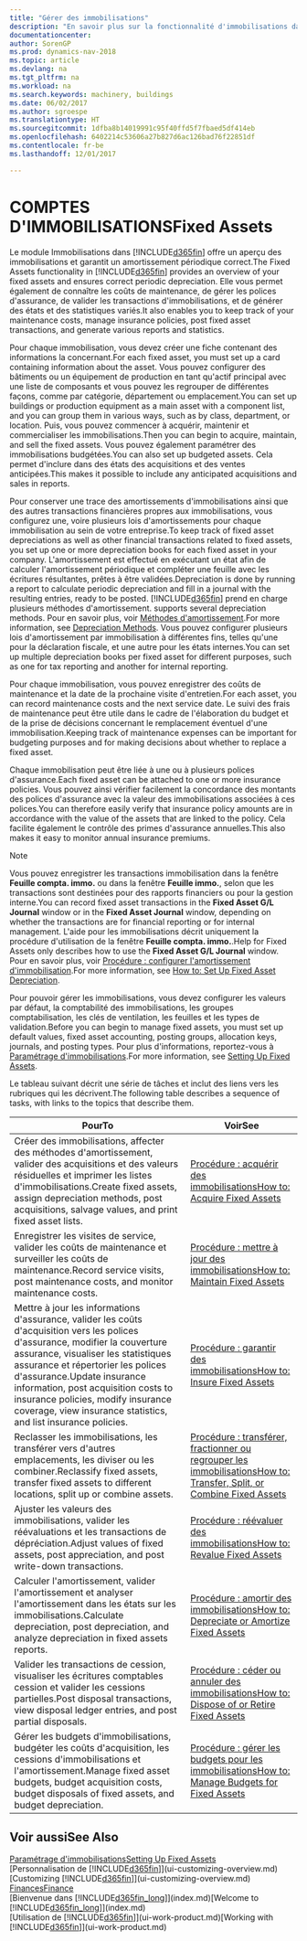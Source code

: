 ```yaml
---
title: "Gérer des immobilisations"
description: "En savoir plus sur la fonctionnalité d'immobilisations dans Dynamics NAV et afficher un aperçu de l'utilisation des immobilisations."
documentationcenter: 
author: SorenGP
ms.prod: dynamics-nav-2018
ms.topic: article
ms.devlang: na
ms.tgt_pltfrm: na
ms.workload: na
ms.search.keywords: machinery, buildings
ms.date: 06/02/2017
ms.author: sgroespe
ms.translationtype: HT
ms.sourcegitcommit: 1dfba8b14019991c95f40ffd5f7fbaed5df414eb
ms.openlocfilehash: 6402214c53606a27b827d6ac126bad76f22851df
ms.contentlocale: fr-be
ms.lasthandoff: 12/01/2017

---
```

# <a name="fixed-assets"></a><span data-ttu-id="c94ec-103">COMPTES D'IMMOBILISATIONS</span><span class="sxs-lookup"><span data-stu-id="c94ec-103">Fixed Assets</span></span>
<span data-ttu-id="c94ec-104">Le module Immobilisations dans [!INCLUDE[d365fin](includes/d365fin_md.md)] offre un aperçu des immobilisations et garantit un amortissement périodique correct.</span><span class="sxs-lookup"><span data-stu-id="c94ec-104">The Fixed Assets functionality in [!INCLUDE[d365fin](includes/d365fin_md.md)] provides an overview of your fixed assets and ensures correct periodic depreciation.</span></span> <span data-ttu-id="c94ec-105">Elle vous permet également de connaître les coûts de maintenance, de gérer les polices d'assurance, de valider les transactions d'immobilisations, et de générer des états et des statistiques variés.</span><span class="sxs-lookup"><span data-stu-id="c94ec-105">It also enables you to keep track of your maintenance costs, manage insurance policies, post fixed asset transactions, and generate various reports and statistics.</span></span>

<span data-ttu-id="c94ec-106">Pour chaque immobilisation, vous devez créer une fiche contenant des informations la concernant.</span><span class="sxs-lookup"><span data-stu-id="c94ec-106">For each fixed asset, you must set up a card containing information about the asset.</span></span> <span data-ttu-id="c94ec-107">Vous pouvez configurer des bâtiments ou un équipement de production en tant qu'actif principal avec une liste de composants et vous pouvez les regrouper de différentes façons, comme par catégorie, département ou emplacement.</span><span class="sxs-lookup"><span data-stu-id="c94ec-107">You can set up buildings or production equipment as a main asset with a component list, and you can group them in various ways, such as by class, department, or location.</span></span> <span data-ttu-id="c94ec-108">Puis, vous pouvez commencer à acquérir, maintenir et commercialiser les immobilisations.</span><span class="sxs-lookup"><span data-stu-id="c94ec-108">Then you can begin to acquire, maintain, and sell the fixed assets.</span></span> <span data-ttu-id="c94ec-109">Vous pouvez également paramétrer des immobilisations budgétées.</span><span class="sxs-lookup"><span data-stu-id="c94ec-109">You can also set up budgeted assets.</span></span> <span data-ttu-id="c94ec-110">Cela permet d'inclure dans des états des acquisitions et des ventes anticipées.</span><span class="sxs-lookup"><span data-stu-id="c94ec-110">This makes it possible to include any anticipated acquisitions and sales in reports.</span></span>

<span data-ttu-id="c94ec-111">Pour conserver une trace des amortissements d'immobilisations ainsi que des autres transactions financières propres aux immobilisations, vous configurez une, voire plusieurs lois d'amortissements pour chaque immobilisation au sein de votre entreprise.</span><span class="sxs-lookup"><span data-stu-id="c94ec-111">To keep track of fixed asset depreciations as well as other financial transactions related to fixed assets, you set up one or more depreciation books for each fixed asset in your company.</span></span> <span data-ttu-id="c94ec-112">L'amortissement est effectué en exécutant un état afin de calculer l'amortissement périodique et compléter une feuille avec les écritures résultantes, prêtes à être validées.</span><span class="sxs-lookup"><span data-stu-id="c94ec-112">Depreciation is done by running a report to calculate periodic depreciation and fill in a journal with the resulting entries, ready to be posted.</span></span> [!INCLUDE[d365fin](includes/d365fin_md.md)]<span data-ttu-id="c94ec-113"> prend en charge plusieurs méthodes d'amortissement.</span><span class="sxs-lookup"><span data-stu-id="c94ec-113"> supports several depreciation methods.</span></span> <span data-ttu-id="c94ec-114">Pour en savoir plus, voir [Méthodes d'amortissement](fa-depreciation-methods.md).</span><span class="sxs-lookup"><span data-stu-id="c94ec-114">For more information, see [Depreciation Methods](fa-depreciation-methods.md).</span></span> <span data-ttu-id="c94ec-115">Vous pouvez configurer plusieurs lois d'amortissement par immobilisation à différentes fins, telles qu'une pour la déclaration fiscale, et une autre pour les états internes.</span><span class="sxs-lookup"><span data-stu-id="c94ec-115">You can set up multiple depreciation books per fixed asset for different purposes, such as one for tax reporting and another for internal reporting.</span></span>

<span data-ttu-id="c94ec-116">Pour chaque immobilisation, vous pouvez enregistrer des coûts de maintenance et la date de la prochaine visite d'entretien.</span><span class="sxs-lookup"><span data-stu-id="c94ec-116">For each asset, you can record maintenance costs and the next service date.</span></span> <span data-ttu-id="c94ec-117">Le suivi des frais de maintenance peut être utile dans le cadre de l'élaboration du budget et de la prise de décisions concernant le remplacement éventuel d'une immobilisation.</span><span class="sxs-lookup"><span data-stu-id="c94ec-117">Keeping track of maintenance expenses can be important for budgeting purposes and for making decisions about whether to replace a fixed asset.</span></span>

<span data-ttu-id="c94ec-118">Chaque immobilisation peut être liée à une ou à plusieurs polices d'assurance.</span><span class="sxs-lookup"><span data-stu-id="c94ec-118">Each fixed asset can be attached to one or more insurance policies.</span></span> <span data-ttu-id="c94ec-119">Vous pouvez ainsi vérifier facilement la concordance des montants des polices d'assurance avec la valeur des immobilisations associées à ces polices.</span><span class="sxs-lookup"><span data-stu-id="c94ec-119">You can therefore easily verify that insurance policy amounts are in accordance with the value of the assets that are linked to the policy.</span></span> <span data-ttu-id="c94ec-120">Cela facilite également le contrôle des primes d'assurance annuelles.</span><span class="sxs-lookup"><span data-stu-id="c94ec-120">This also makes it easy to monitor annual insurance premiums.</span></span>

> [!NOTE]  
>   <span data-ttu-id="c94ec-121">Vous pouvez enregistrer les transactions immobilisation dans la fenêtre **Feuille compta. immo.** ou dans la fenêtre **Feuille immo.**, selon que les transactions sont destinées pour des rapports financiers ou pour la gestion interne.</span><span class="sxs-lookup"><span data-stu-id="c94ec-121">You can record fixed asset transactions in the **Fixed Asset G/L Journal** window or in the **Fixed Asset Journal** window, depending on whether the transactions are for financial reporting or for internal management.</span></span> <span data-ttu-id="c94ec-122">L'aide pour les immobilisations décrit uniquement la procédure d'utilisation de la fenêtre **Feuille compta. immo.**.</span><span class="sxs-lookup"><span data-stu-id="c94ec-122">Help for Fixed Assets only describes how to use the **Fixed Asset G/L Journal** window.</span></span> <span data-ttu-id="c94ec-123">Pour en savoir plus, voir [Procédure : configurer l'amortissement d'immobilisation](fa-how-setup-depreciation.md).</span><span class="sxs-lookup"><span data-stu-id="c94ec-123">For more information, see [How to: Set Up Fixed Asset Depreciation](fa-how-setup-depreciation.md).</span></span>

<span data-ttu-id="c94ec-124">Pour pouvoir gérer les immobilisations, vous devez configurer les valeurs par défaut, la comptabilité des immobilisations, les groupes comptabilisation, les clés de ventilation, les feuilles et les types de validation.</span><span class="sxs-lookup"><span data-stu-id="c94ec-124">Before you can begin to manage fixed assets, you must set up default values, fixed asset accounting, posting groups, allocation keys, journals, and posting types.</span></span> <span data-ttu-id="c94ec-125">Pour plus d'informations, reportez-vous à [Paramétrage d'immobilisations](fa-setup.md).</span><span class="sxs-lookup"><span data-stu-id="c94ec-125">For more information, see [Setting Up Fixed Assets](fa-setup.md).</span></span>

<span data-ttu-id="c94ec-126">Le tableau suivant décrit une série de tâches et inclut des liens vers les rubriques qui les décrivent.</span><span class="sxs-lookup"><span data-stu-id="c94ec-126">The following table describes a sequence of tasks, with links to the topics that describe them.</span></span>

| <span data-ttu-id="c94ec-127">Pour</span><span class="sxs-lookup"><span data-stu-id="c94ec-127">To</span></span> | <span data-ttu-id="c94ec-128">Voir</span><span class="sxs-lookup"><span data-stu-id="c94ec-128">See</span></span> |
| --- | --- |
| <span data-ttu-id="c94ec-129">Créer des immobilisations, affecter des méthodes d'amortissement, valider des acquisitions et des valeurs résiduelles et imprimer les listes d'immobilisations.</span><span class="sxs-lookup"><span data-stu-id="c94ec-129">Create fixed assets, assign depreciation methods, post acquisitions, salvage values, and print fixed asset lists.</span></span> |[<span data-ttu-id="c94ec-130">Procédure : acquérir des immobilisations</span><span class="sxs-lookup"><span data-stu-id="c94ec-130">How to: Acquire Fixed Assets</span></span>](fa-how-acquire.md) |
| <span data-ttu-id="c94ec-131">Enregistrer les visites de service, valider les coûts de maintenance et surveiller les coûts de maintenance.</span><span class="sxs-lookup"><span data-stu-id="c94ec-131">Record service visits, post maintenance costs, and monitor maintenance costs.</span></span> |[<span data-ttu-id="c94ec-132">Procédure : mettre à jour des immobilisations</span><span class="sxs-lookup"><span data-stu-id="c94ec-132">How to: Maintain Fixed Assets</span></span>](fa-how-maintain.md) |
| <span data-ttu-id="c94ec-133">Mettre à jour les informations d'assurance, valider les coûts d'acquisition vers les polices d'assurance, modifier la couverture assurance, visualiser les statistiques assurance et répertorier les polices d'assurance.</span><span class="sxs-lookup"><span data-stu-id="c94ec-133">Update insurance information, post acquisition costs to insurance policies, modify insurance coverage, view insurance statistics, and list insurance policies.</span></span> |[<span data-ttu-id="c94ec-134">Procédure : garantir des immobilisations</span><span class="sxs-lookup"><span data-stu-id="c94ec-134">How to: Insure Fixed Assets</span></span>](fa-how-insure.md) |
| <span data-ttu-id="c94ec-135">Reclasser les immobilisations, les transférer vers d'autres emplacements, les diviser ou les combiner.</span><span class="sxs-lookup"><span data-stu-id="c94ec-135">Reclassify fixed assets, transfer fixed assets to different locations, split up or combine assets.</span></span> |[<span data-ttu-id="c94ec-136">Procédure : transférer, fractionner ou regrouper les immobilisations</span><span class="sxs-lookup"><span data-stu-id="c94ec-136">How to: Transfer, Split, or Combine Fixed Assets</span></span>](fa-how-trans-split-combine.md) |
| <span data-ttu-id="c94ec-137">Ajuster les valeurs des immobilisations, valider les réévaluations et les transactions de dépréciation.</span><span class="sxs-lookup"><span data-stu-id="c94ec-137">Adjust values of fixed assets, post appreciation, and post write-down transactions.</span></span> |[<span data-ttu-id="c94ec-138">Procédure : réévaluer des immobilisations</span><span class="sxs-lookup"><span data-stu-id="c94ec-138">How to: Revalue Fixed Assets</span></span>](fa-how-revalue.md) |
| <span data-ttu-id="c94ec-139">Calculer l'amortissement, valider l'amortissement et analyser l'amortissement dans les états sur les immobilisations.</span><span class="sxs-lookup"><span data-stu-id="c94ec-139">Calculate depreciation, post depreciation, and  analyze depreciation in fixed assets reports.</span></span> |[<span data-ttu-id="c94ec-140">Procédure : amortir des immobilisations</span><span class="sxs-lookup"><span data-stu-id="c94ec-140">How to: Depreciate or Amortize Fixed Assets</span></span>](fa-how-depreciate-amortize.md) |
| <span data-ttu-id="c94ec-141">Valider les transactions de cession, visualiser les écritures comptables cession et valider les cessions partielles.</span><span class="sxs-lookup"><span data-stu-id="c94ec-141">Post disposal transactions, view disposal ledger entries, and post partial disposals.</span></span> |[<span data-ttu-id="c94ec-142">Procédure : céder ou annuler des immobilisations</span><span class="sxs-lookup"><span data-stu-id="c94ec-142">How to: Dispose of or Retire Fixed Assets</span></span>](fa-how-dispose-retire.md) |
| <span data-ttu-id="c94ec-143">Gérer les budgets d'immobilisations, budgéter les coûts d'acquisition, les cessions d'immobilisations et l'amortissement.</span><span class="sxs-lookup"><span data-stu-id="c94ec-143">Manage fixed asset budgets, budget acquisition costs, budget disposals of fixed assets, and budget depreciation.</span></span> |[<span data-ttu-id="c94ec-144">Procédure : gérer les budgets pour les immobilisations</span><span class="sxs-lookup"><span data-stu-id="c94ec-144">How to: Manage Budgets for Fixed Assets</span></span>](fa-how-manage-budgets.md) |

## <a name="see-also"></a><span data-ttu-id="c94ec-145">Voir aussi</span><span class="sxs-lookup"><span data-stu-id="c94ec-145">See Also</span></span>
[<span data-ttu-id="c94ec-146">Paramétrage d'immobilisations</span><span class="sxs-lookup"><span data-stu-id="c94ec-146">Setting Up Fixed Assets</span></span>](fa-setup.md)  
<span data-ttu-id="c94ec-147">[Personnalisation de [!INCLUDE[d365fin](includes/d365fin_md.md)]](ui-customizing-overview.md)</span><span class="sxs-lookup"><span data-stu-id="c94ec-147">[Customizing [!INCLUDE[d365fin](includes/d365fin_md.md)]](ui-customizing-overview.md)</span></span>  
[<span data-ttu-id="c94ec-148">Finances</span><span class="sxs-lookup"><span data-stu-id="c94ec-148">Finance</span></span>](finance.md)  
<span data-ttu-id="c94ec-149">[Bienvenue dans [!INCLUDE[d365fin_long](includes/d365fin_long_md.md)]](index.md)</span><span class="sxs-lookup"><span data-stu-id="c94ec-149">[Welcome to [!INCLUDE[d365fin_long](includes/d365fin_long_md.md)]](index.md)</span></span>  
<span data-ttu-id="c94ec-150">[Utilisation de [!INCLUDE[d365fin](includes/d365fin_md.md)]](ui-work-product.md)</span><span class="sxs-lookup"><span data-stu-id="c94ec-150">[Working with [!INCLUDE[d365fin](includes/d365fin_md.md)]](ui-work-product.md)</span></span>

